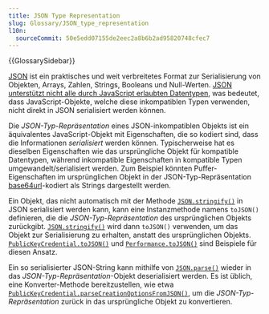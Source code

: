 ```yaml
---
title: JSON Type Representation
slug: Glossary/JSON_type_representation
l10n:
  sourceCommit: 50e5edd07155de2eec2a8b6b2ad95820748cfec7
---
```


{{GlossarySidebar}}

[JSON](/de/docs/Glossary/JSON) ist ein praktisches und weit verbreitetes Format zur Serialisierung von Objekten, Arrays, Zahlen, Strings, Booleans und Null-Werten.
[JSON unterstützt nicht alle durch JavaScript erlaubten Datentypen](/de/docs/Web/JavaScript/Reference/Global_Objects/JSON#javascript_and_json_differences), was bedeutet, dass JavaScript-Objekte, welche diese inkompatiblen Typen verwenden, nicht direkt in JSON serialisiert werden können.

Die _JSON-Typ-Repräsentation_ eines JSON-inkompatiblen Objekts ist ein äquivalentes JavaScript-Objekt mit Eigenschaften, die so kodiert sind, dass die Informationen _serialisiert_ werden können.
Typischerweise hat es dieselben Eigenschaften wie das ursprüngliche Objekt für kompatible Datentypen, während inkompatible Eigenschaften in kompatible Typen umgewandelt/serialisiert werden.
Zum Beispiel könnten Puffer-Eigenschaften im ursprünglichen Objekt in der JSON-Typ-Repräsentation [base64url](/de/docs/Glossary/base64)-kodiert als Strings dargestellt werden.

Ein Objekt, das nicht automatisch mit der Methode [`JSON.stringify()`](/de/docs/Web/JavaScript/Reference/Global_Objects/JSON/stringify) in JSON serialisiert werden kann, kann eine Instanzmethode namens `toJSON()` definieren, die die _JSON-Typ-Repräsentation_ des ursprünglichen Objekts zurückgibt.
[`JSON.stringify()`](/de/docs/Web/JavaScript/Reference/Global_Objects/JSON/stringify) wird dann `toJSON()` verwenden, um das Objekt zur Serialisierung zu erhalten, anstatt des ursprünglichen Objekts.
[`PublicKeyCredential.toJSON()`](/de/docs/Web/API/PublicKeyCredential/toJSON) und [`Performance.toJSON()`](/de/docs/Web/API/Performance/toJSON) sind Beispiele für diesen Ansatz.

Ein so serialisierter JSON-String kann mithilfe von [`JSON.parse()`](/de/docs/Web/JavaScript/Reference/Global_Objects/JSON/parse) wieder in das _JSON-Typ-Repräsentation_-Objekt deserialisiert werden.
Es ist üblich, eine Konverter-Methode bereitzustellen, wie etwa [`PublicKeyCredential.parseCreationOptionsFromJSON()`](/de/docs/Web/API/PublicKeyCredential/parseCreationOptionsFromJSON_static), um die _JSON-Typ-Repräsentation_ zurück in das ursprüngliche Objekt zu konvertieren.
